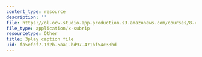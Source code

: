 ```yaml
---
content_type: resource
description: ''
file: https://ol-ocw-studio-app-production.s3.amazonaws.com/courses/8-422-atomic-and-optical-physics-ii-spring-2013/fa5efcf71d2b5aa1bd97471bf54c38bd_k7DskqekDZk.vtt
file_type: application/x-subrip
resourcetype: Other
title: 3play caption file
uid: fa5efcf7-1d2b-5aa1-bd97-471bf54c38bd
---
```

